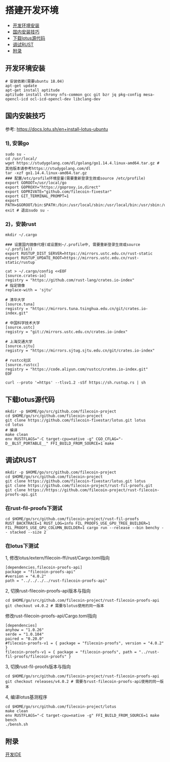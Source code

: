 # 搭建开发环境

- [开发环境安装](#开发环境安装)
- [国内安装技巧](#国内安装技巧)
- [下载lotus源代码](#下载lotus源代码)
- [调试RUST](#调试RUST)
- [附录](#附录)

## 开发环境安装
```shell
# 安装依赖(需要ubuntu 18.04)
apt-get update
apt-get install aptitude
aptitude install chrony nfs-common gcc git bzr jq pkg-config mesa-opencl-icd ocl-icd-opencl-dev libclang-dev
```

## 国内安装技巧 
参考: https://docs.lotu.sh/en+install-lotus-ubuntu

### 1), 安装go
```shell
sudo su -
cd /usr/local/
wget https://studygolang.com/dl/golang/go1.14.4.linux-amd64.tar.gz # 其他版本请参考https://studygolang.com/dl
tar -xzf go1.14.4.linux-amd64.tar.gz
### 配置/etc/profile环境变量(需要重新登录生效或source /etc/profile)
export GOROOT=/usr/local/go
export GOPROXY="https://goproxy.io,direct"
export GOPRIVATE="github.com/filecoin-fivestar"
export GIT_TERMINAL_PROMPT=1
export PATH=$GOROOT/bin:$PATH:/bin:/usr/local/sbin:/usr/local/bin:/usr/sbin:/usr/bin:/sbin:/bin:/usr/games:/usr/local/games:/snap/bin
exit # 退出sudo su -
```

### 2)，安装rust
```shell
mkdir ~/.cargo

### 设置国内镜像代理(或设置到~/.profile中, 需要重新登录生效或source ~/.profile))
export RUSTUP_DIST_SERVER=https://mirrors.ustc.edu.cn/rust-static
export RUSTUP_UPDATE_ROOT=https://mirrors.ustc.edu.cn/rust-static/rustup

cat > ~/.cargo/config <<EOF
[source.crates-io]
registry = "https://github.com/rust-lang/crates.io-index"
# 指定镜像
replace-with = 'sjtu'

# 清华大学
[source.tuna]
registry = "https://mirrors.tuna.tsinghua.edu.cn/git/crates.io-index.git"

# 中国科学技术大学
[source.ustc]
registry = "git://mirrors.ustc.edu.cn/crates.io-index"

# 上海交通大学
[source.sjtu]
registry = "https://mirrors.sjtug.sjtu.edu.cn/git/crates.io-index"

# rustcc社区
[source.rustcc]
registry = "https://code.aliyun.com/rustcc/crates.io-index.git"
EOF

curl --proto '=https' --tlsv1.2 -sSf https://sh.rustup.rs | sh
```

## 下载lotus源代码
```shell
mkdir -p $HOME/go/src/github.com/filecoin-project
cd $HOME/go/src/github.com/filecoin-project
git clone https://github.com/filecoin-fivestar/lotus.git lotus
cd lotus
# 编译
make clean
env RUSTFLAGS="-C target-cpu=native -g" CGO_CFLAG="-D__BLST_PORTABLE__" FFI_BUILD_FROM_SOURCE=1 make
```

## 调试RUST
```shell
mkdir -p $HOME/go/src/github.com/filecoin-project
cd $HOME/go/src/github.com/filecoin-project
git clone https://github.com/filecoin-fivestar/lotus.git lotus
git clone https://github.com/filecoin-project/rust-fil-proofs.git
git clone https://https://github.com/filecoin-project/rust-filecoin-proofs-api.git
```
### 在rust-fil-proofs下测试
``` 
cd $HOME/go/src/github.com/filecoin-project/rust-fil-proofs
RUST_BACKTRACE=1 RUST_LOG=info FIL_PROOFS_USE_GPU_TREE_BUILDER=1 FIL_PROOFS_USE_GPU_COLUMN_BUILDER=1 cargo run --release --bin benchy -- stacked --size 2
```
### 在lotus下测试
1, 修改lotus/extern/filecoin-ffi/rust/Cargo.toml指向
```
[dependencies.filecoin-proofs-api]
package = "filecoin-proofs-api"
#version = "4.0.2"
path = "../../../../rust-filecoin-proofs-api"
```

2, 切换rust-filecoin-proofs-api版本与指向
```shell
cd $HOME/go/src/github.com/filecoin-project/rust-filecoin-proofs-api
git checkout v4.0.2 # 需要与lotus使用的同一版本
```

修改rust-filecoin-proofs-api/Cargo.toml指向
```
[dependencies]
anyhow = "1.0.26"
serde = "1.0.104"
paired = "0.20.0"
#filecoin-proofs-v1 = { package = "filecoin-proofs", version = "4.0.2" }
filecoin-proofs-v1 = { package = "filecoin-proofs", path = "../rust-fil-proofs/filecoin-proofs" }
```

3, 切换rust-fil-proofs版本与指向
```shell
cd $HOME/go/src/github.com/filecoin-project/rust-filecoin-proofs-api
git checkout releases/v4.0.2 # 需要与rust-filecoin-proofs-api使用的同一版本
```

4, 编译lotus基测程序
```shell
cd $HOME/go/src/github.com/filecoin-project/lotus
make clean
env RUSTFLAGS="-C target-cpu=native -g" FFI_BUILD_FROM_SOURCE=1 make bench
./bensh.sh
```

## 附录

[开发IDE](https://github.com/filecoin-fivestar/ide)
